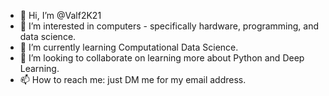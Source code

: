 - 👋 Hi, I’m @Valf2K21
- 👀 I’m interested in computers - specifically hardware, programming, and data science.
- 🌱 I’m currently learning Computational Data Science.
- 💞️ I’m looking to collaborate on learning more about Python and Deep Learning.
- 📫 How to reach me: just DM me for my email address.

<!---
Valf2K21/Valf2K21 is a ✨ special ✨ repository because its `README.md` (this file) appears on your GitHub profile.
You can click the Preview link to take a look at your changes.
--->
